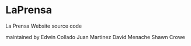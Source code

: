LaPrensa
========

La Prensa Website source code

maintained by 
Edwin Collado
Juan Martinez
David Menache
Shawn Crowe


